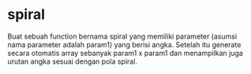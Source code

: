 # spiral
Buat sebuah function bernama spiral yang memiliki parameter (asumsi nama parameter
  adalah param1) yang berisi angka. Setelah itu generate secara otomatis array sebanyak
  param1 x param1 dan menampilkan juga urutan angka sesuai dengan pola spiral.
